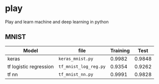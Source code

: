 # play
Play and learn machine and deep learning in python

## MNIST
|Model|file|Training|Test|
|-----|----|--------|----|
|keras|`keras_mnist.py`|0.9982|0.9848|
|tf logistic regression|`tf_mnist_log_reg.py`|0.9354|0.9262|
|tf nn|`tf_mnist_nn.py`|0.9991|0.9828|
